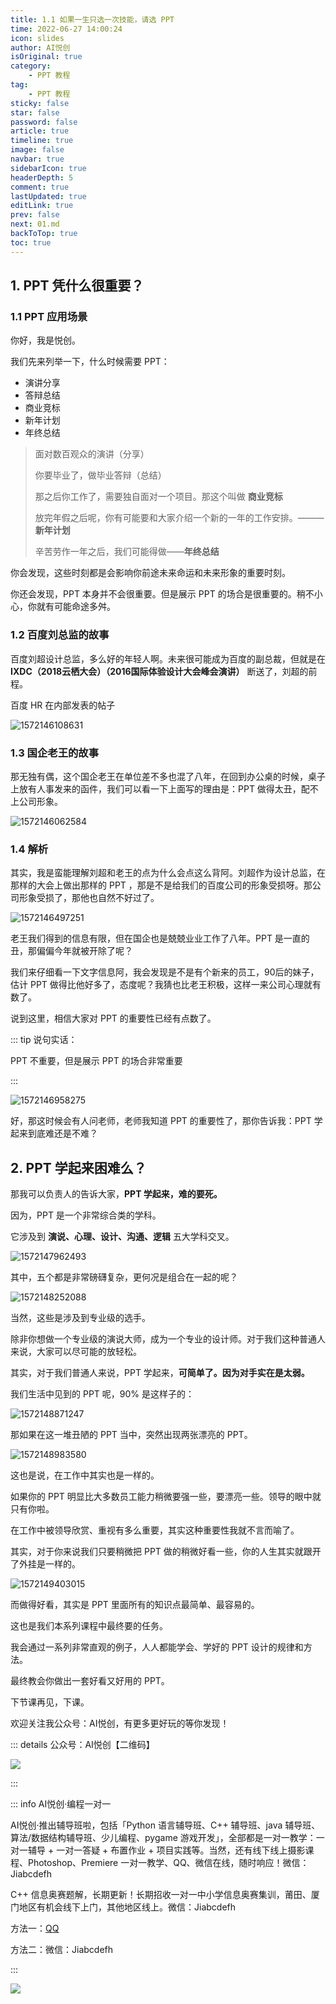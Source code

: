 ```yaml
---
title: 1.1 如果一生只选一次技能，请选 PPT
time: 2022-06-27 14:00:24
icon: slides
author: AI悦创
isOriginal: true
category: 
    - PPT 教程
tag:
    - PPT 教程
sticky: false
star: false
password: false
article: true
timeline: true
image: false
navbar: true
sidebarIcon: true
headerDepth: 5
comment: true
lastUpdated: true
editLink: true
prev: false
next: 01.md
backToTop: true
toc: true
---
```


## 1. PPT 凭什么很重要？

### 1.1 PPT 应用场景

你好，我是悦创。

我们先来列举一下，什么时候需要 PPT：

- 演讲分享
- 答辩总结
- 商业竞标
- 新年计划
- 年终总结

> 面对数百观众的演讲（分享）
>
> 你要毕业了，做毕业答辩（总结）
>
> 那之后你工作了，需要独自面对一个项目。那这个叫做 **商业竞标** 
>
> 放完年假之后呢，你有可能要和大家介绍一个新的一年的工作安排。———**新年计划**
>
> 辛苦劳作一年之后，我们可能得做——**年终总结**

你会发现，这些时刻都是会影响你前途未来命运和未来形象的重要时刻。

你还会发现，PPT 本身并不会很重要。但是展示 PPT 的场合是很重要的。稍不小心，你就有可能命途多舛。



### 1.2 百度刘总监的故事

百度刘超设计总监，多么好的年轻人啊。未来很可能成为百度的副总裁，但就是在 **IXDC（2018云栖大会）（2016国际体验设计大会峰会演讲）** 断送了，刘超的前程。

百度 HR 在内部发表的帖子

![1572146108631](./README.assets/1572146108631.png)

### 1.3 国企老王的故事

那无独有偶，这个国企老王在单位差不多也混了八年，在回到办公桌的时候，桌子上放有人事发来的函件，我们可以看一下上面写的理由是：PPT 做得太丑，配不上公司形象。

![1572146062584](./README.assets/1572146062584.png)

### 1.4 解析

其实，我是蛮能理解刘超和老王的点为什么会点这么背阿。刘超作为设计总监，在那样的大会上做出那样的 PPT ，那是不是给我们的百度公司的形象受损呀。那公司形象受损了，那他也自然不好过了。

![1572146497251](./README.assets/1572146497251.png)

老王我们得到的信息有限，但在国企也是兢兢业业工作了八年。PPT 是一直的丑，那偏偏今年就被开除了呢？

我们来仔细看一下文字信息阿，我会发现是不是有个新来的员工，90后的妹子，估计 PPT 做得比他好多了，态度呢？我猜也比老王积极，这样一来公司心理就有数了。

说到这里，相信大家对 PPT 的重要性已经有点数了。

::: tip 说句实话：

PPT 不重要，但是展示 PPT 的场合非常重要

:::

![1572146958275](./README.assets/1572146958275.png)

好，那这时候会有人问老师，老师我知道 PPT 的重要性了，那你告诉我：PPT 学起来到底难还是不难？



## 2. PPT 学起来困难么？

那我可以负责人的告诉大家，**PPT 学起来，难的要死。**

因为，PPT 是一个非常综合类的学科。

它涉及到 **演说、心理、设计、沟通、逻辑** 五大学科交叉。

![1572147962493](./README.assets/1572147962493.png)

其中，五个都是非常磅礴复杂，更何况是组合在一起的呢？

![1572148252088](./README.assets/1572148252088.png)

当然，这些是涉及到专业级的选手。

除非你想做一个专业级的演说大师，成为一个专业的设计师。对于我们这种普通人来说，大家可以尽可能的放轻松。

其实，对于我们普通人来说，PPT 学起来，**可简单了。因为对手实在是太弱。**

我们生活中见到的 PPT 呢，90% 是这样子的：

![1572148871247](./README.assets/1572148871247.png)

那如果在这一堆丑陋的 PPT 当中，突然出现两张漂亮的 PPT。

![1572148983580](./README.assets/1572148983580.png)

这也是说，在工作中其实也是一样的。

如果你的 PPT 明显比大多数员工能力稍微要强一些，要漂亮一些。领导的眼中就只有你啦。

在工作中被领导欣赏、重视有多么重要，其实这种重要性我就不言而喻了。

其实，对于你来说我们只要稍微把 PPT 做的稍微好看一些，你的人生其实就跟开了外挂是一样的。

![1572149403015](./README.assets/1572149403015.png)

而做得好看，其实是 PPT 里面所有的知识点最简单、最容易的。

这也是我们本系列课程中最终要的任务。

我会通过一系列非常直观的例子，人人都能学会、学好的 PPT 设计的规律和方法。

最终教会你做出一套好看又好用的 PPT。

下节课再见，下课。

欢迎关注我公众号：AI悦创，有更多更好玩的等你发现！

::: details 公众号：AI悦创【二维码】

![](/gzh.jpg)

:::

::: info AI悦创·编程一对一

AI悦创·推出辅导班啦，包括「Python 语言辅导班、C++ 辅导班、java 辅导班、算法/数据结构辅导班、少儿编程、pygame 游戏开发」，全部都是一对一教学：一对一辅导 + 一对一答疑 + 布置作业 + 项目实践等。当然，还有线下线上摄影课程、Photoshop、Premiere 一对一教学、QQ、微信在线，随时响应！微信：Jiabcdefh

C++ 信息奥赛题解，长期更新！长期招收一对一中小学信息奥赛集训，莆田、厦门地区有机会线下上门，其他地区线上。微信：Jiabcdefh

方法一：[QQ](http://wpa.qq.com/msgrd?v=3&uin=1432803776&site=qq&menu=yes)

方法二：微信：Jiabcdefh

:::

![](/zsxq.jpg)



